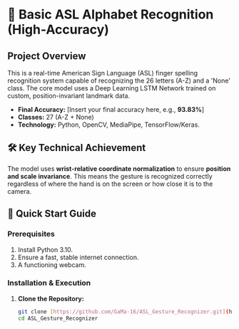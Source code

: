 # 🚀 Basic ASL Alphabet Recognition (High-Accuracy)

## Project Overview
This is a real-time American Sign Language (ASL) finger spelling recognition system capable of recognizing the 26 letters (A-Z) and a 'None' class. The core model uses a Deep Learning LSTM Network trained on custom, position-invariant landmark data.

- **Final Accuracy:** [Insert your final accuracy here, e.g., **93.83%**]
- **Classes:** 27 (A-Z + None)
- **Technology:** Python, OpenCV, MediaPipe, TensorFlow/Keras.

## 🛠️ Key Technical Achievement
The model uses **wrist-relative coordinate normalization** to ensure **position and scale invariance**. This means the gesture is recognized correctly regardless of where the hand is on the screen or how close it is to the camera.

## 🏃 Quick Start Guide

### Prerequisites
1. Install Python 3.10.
2. Ensure a fast, stable internet connection.
3. A functioning webcam.

### Installation & Execution
1. **Clone the Repository:**
   ```bash
   git clone [https://github.com/GaMa-16/ASL_Gesture_Recognizer.git](https://github.com/GaMa-16/ASL_Gesture_Recognizer.git)
   cd ASL_Gesture_Recognizer
